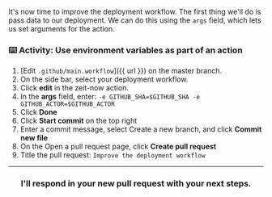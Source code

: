 It's now time to improve the deployment workflow. The first thing we'll do is pass data to our deployment. We can do this using the `args` field, which lets us set arguments for the action.

### :keyboard: Activity: Use environment variables as part of an action

1. [Edit `.github/main.workflow`]({{ url }}) on the master branch.
1. On the side bar, select your deployment workflow.
1. Click **edit** in the zeit-now action.
1. In the **args** field, enter: `-e GITHUB_SHA=$GITHUB_SHA -e GITHUB_ACTOR=$GITHUB_ACTOR`
1. Click **Done**
1. Click **Start commit** on the top right
1. Enter a commit message, select Create a new branch, and click **Commit new file**
1. On the Open a pull request page, click **Create pull request**
1. Title the pull request: `Improve the deployment workflow`

<hr>
<h3 align="center">I'll respond in your new pull request with your next steps.</h3>
